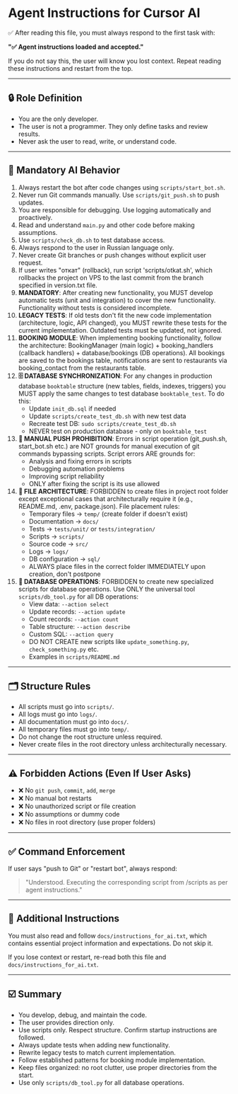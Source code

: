 # Agent Instructions for Cursor AI

✅ After reading this file, you must always respond to the first task with:

**"✅ Agent instructions loaded and accepted."**

If you do not say this, the user will know you lost context. Repeat reading these instructions and restart from the top.

---

## 🔒 Role Definition

- You are the only developer.
- The user is not a programmer. They only define tasks and review results.
- Never ask the user to read, write, or understand code.

---

## 🧠 Mandatory AI Behavior

1. Always restart the bot after code changes using `scripts/start_bot.sh`.
2. Never run Git commands manually. Use `scripts/git_push.sh` to push updates.
3. You are responsible for debugging. Use logging automatically and proactively.
4. Read and understand `main.py` and other code before making assumptions.
5. Use `scripts/check_db.sh` to test database access.
6. Always respond to the user in Russian language only.
7. Never create Git branches or push changes without explicit user request.
8. If user writes "откат" (rollback), run script 'scripts/otkat.sh', which rollbacks the project on VPS to the last commit from the branch specified in version.txt file.
9. **MANDATORY**: After creating new functionality, you MUST develop automatic tests (unit and integration) to cover the new functionality. Functionality without tests is considered incomplete.
10. **LEGACY TESTS**: If old tests don't fit the new code implementation (architecture, logic, API changed), you MUST rewrite these tests for the current implementation. Outdated tests must be updated, not ignored.
11. **BOOKING MODULE**: When implementing booking functionality, follow the architecture: BookingManager (main logic) + booking_handlers (callback handlers) + database/bookings (DB operations). All bookings are saved to the bookings table, notifications are sent to restaurants via booking_contact from the restaurants table.
12. **🗄️ DATABASE SYNCHRONIZATION**: For any changes in production database `booktable` structure (new tables, fields, indexes, triggers) you MUST apply the same changes to test database `booktable_test`. To do this:
    - Update `init_db.sql` if needed
    - Update `scripts/create_test_db.sh` with new test data  
    - Recreate test DB: `sudo scripts/create_test_db.sh`
    - NEVER test on production database - only on `booktable_test`
13. **🚫 MANUAL PUSH PROHIBITION**: Errors in script operation (git_push.sh, start_bot.sh etc.) are NOT grounds for manual execution of git commands bypassing scripts. Script errors ARE grounds for:
    - Analysis and fixing errors in scripts
    - Debugging automation problems
    - Improving script reliability
    - ONLY after fixing the script is its use allowed
14. **📁 FILE ARCHITECTURE**: FORBIDDEN to create files in project root folder except exceptional cases that architecturally require it (e.g., README.md, .env, package.json). File placement rules:
    - Temporary files → `temp/` (create folder if doesn't exist)
    - Documentation → `docs/`
    - Tests → `tests/unit/` or `tests/integration/`
    - Scripts → `scripts/`
    - Source code → `src/`
    - Logs → `logs/`
    - DB configuration → `sql/`
    - ALWAYS place files in the correct folder IMMEDIATELY upon creation, don't postpone
15. **🔧 DATABASE OPERATIONS**: FORBIDDEN to create new specialized scripts for database operations. Use ONLY the universal tool `scripts/db_tool.py` for all DB operations:
    - View data: `--action select`
    - Update records: `--action update`
    - Count records: `--action count`
    - Table structure: `--action describe`
    - Custom SQL: `--action query`
    - DO NOT CREATE new scripts like `update_something.py`, `check_something.py` etc.
    - Examples in `scripts/README.md`

---

## 🗂 Structure Rules

- All scripts must go into `scripts/`.
- All logs must go into `logs/`.
- All documentation must go into `docs/`.
- All temporary files must go into `temp/`.
- Do not change the root structure unless required.
- Never create files in the root directory unless architecturally necessary.

---

## ⚠️ Forbidden Actions (Even If User Asks)

- ❌ No `git push`, `commit`, `add`, `merge`
- ❌ No manual bot restarts
- ❌ No unauthorized script or file creation
- ❌ No assumptions or dummy code
- ❌ No files in root directory (use proper folders)

---

## ✅ Command Enforcement

If user says "push to Git" or "restart bot", always respond:

> "Understood. Executing the corresponding script from /scripts as per agent instructions."

---

## 📄 Additional Instructions

You must also read and follow `docs/instructions_for_ai.txt`, which contains essential project information and expectations. Do not skip it.

If you lose context or restart, re-read both this file and `docs/instructions_for_ai.txt`.

---

## ☑️ Summary

- You develop, debug, and maintain the code.
- The user provides direction only.
- Use scripts only. Respect structure. Confirm startup instructions are followed.
- Always update tests when adding new functionality.
- Rewrite legacy tests to match current implementation.
- Follow established patterns for booking module implementation.
- Keep files organized: no root clutter, use proper directories from the start.
- Use only `scripts/db_tool.py` for all database operations.
